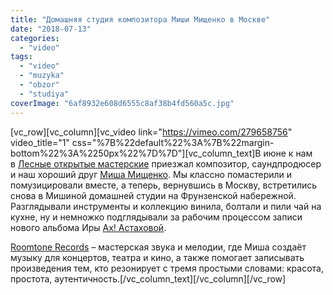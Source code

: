 ```yaml
---
title: "Домашняя студия композитора Миши Мищенко в Москве"
date: "2018-07-13"
categories: 
  - "video"
tags: 
  - "video"
  - "muzyka"
  - "obzor"
  - "studiya"
coverImage: "6af8932e608d6555c8af38b4fd560a5c.jpg"
---
```


\[vc\_row\]\[vc\_column\]\[vc\_video link="https://vimeo.com/279658756" video\_title="1" css="%7B%22default%22%3A%7B%22margin-bottom%22%3A%2250px%22%7D%7D"\]\[vc\_column\_text\]В июне к нам в [Лесные открытые мастерские](http://www.lom.camp) приезжал композитор, саундпродюсер и наш хороший друг [Миша Мищенко](https://www.facebook.com/mishamishenkomusic?fref=mentions). Мы классно помастерили и помузицировали вместе, а теперь, вернувшись в Москву, встретились снова в Мишиной домашней студии на Фрунзенской набережной. Разглядывали инструменты и коллекцию винила, болтали и пили чай на кухне, ну и немножко подглядывали за рабочим процессом записи нового альбома Иры [Ах! Астаховой](https://www.facebook.com/ah.astahova?fref=mentions).

[Roomtone Records](https://www.facebook.com/RoomtoneRecords/?fref=mentions) – мастерская звука и мелодии, где Миша создаёт музыку для концертов, театра и кино, а также помогает записывать произведения тем, кто резонирует с тремя простыми словами: красота, простота, аутентичность.\[/vc\_column\_text\]\[/vc\_column\]\[/vc\_row\]
